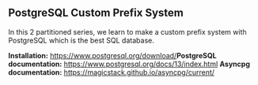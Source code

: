 ## PostgreSQL Custom Prefix System

In this 2 partitioned series, we learn to make a custom prefix system with PostgreSQL which is the best SQL database.

**Installation:** https://www.postgresql.org/download/​
**PostgreSQL documentation:** https://www.postgresql.org/docs/13/index.html
**Asyncpg documentation:** https://magicstack.github.io/asyncpg/current/